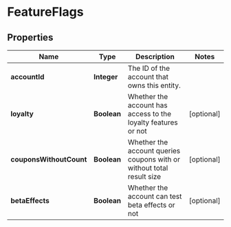 

# FeatureFlags


## Properties

Name | Type | Description | Notes
------------ | ------------- | ------------- | -------------
**accountId** | **Integer** | The ID of the account that owns this entity. | 
**loyalty** | **Boolean** | Whether the account has access to the loyalty features or not |  [optional]
**couponsWithoutCount** | **Boolean** | Whether the account queries coupons with or without total result size |  [optional]
**betaEffects** | **Boolean** | Whether the account can test beta effects or not |  [optional]



